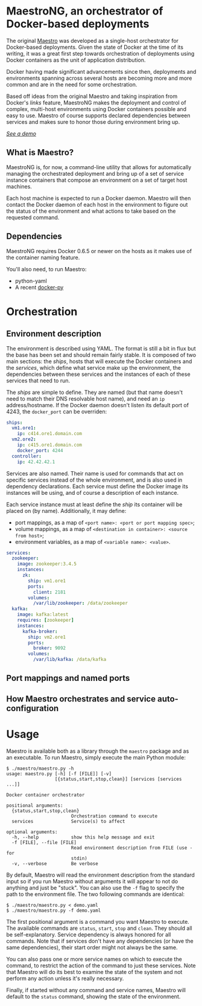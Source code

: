 MaestroNG, an orchestrator of Docker-based deployments
======================================================

The original [Maestro](http://github.com/toscanini/mastro) was developed
as a single-host orchestrator for Docker-based deployments. Given the
state of Docker at the time of its writing, it was a great first step
towards orchestration of deployments using Docker containers as the unit
of application distribution.

Docker having made significant advancements since then, deployments and
environments spanning across several hosts are becoming more and more
common and are in the need for some orchestration.

Based off ideas from the original Maestro and taking inspiration from
Docker's _links_ feature, MaestroNG makes the deployment and control of
complex, multi-host environments using Docker containers possible and
easy to use. Maestro of course supports declared dependencies between
services and makes sure to honor those during environment bring up.

*[See a demo](http://showterm.io/e20242d059958e09846ba)*

What is Maestro?
----------------

MaestroNG is, for now, a command-line utility that allows for
automatically managing the orchestrated deployment and bring up of a set
of service instance containers that compose an environment on a set of
target host machines.

Each host machine is expected to run a Docker daemon. Maestro will then
contact the Docker daemon of each host in the environment to figure out
the status of the environment and what actions to take based on the
requested command.

Dependencies
------------

MaestroNG requires Docker 0.6.5 or newer on the hosts as it makes use of
the container naming feature.

You'll also need, to run Maestro:

* python-yaml
* A recent [docker-py](http://github.com/dotcloud/docker-py)

Orchestration
=============

Environment description
-----------------------

The environment is described using YAML. The format is still a bit in
flux but the base has been set and should remain fairly stable. It is
composed of two main sections: the _ships_, hosts that will execute the
Docker containers and the _services_, which define what service make up
the environment, the dependencies between these services and the
instances of each of these services that need to run.

The _ships_ are simple to define. They are named (but that name doesn't
need to match their DNS resolvable host name), and need an `ip`
address/hostname. If the Docker daemon doesn't listen its default port
of 4243, the `docker_port` can be overriden:

```yaml
ships:
  vm1.ore1:
    ip: c414.ore1.domain.com
  vm2.ore2:
    ip: c415.ore1.domain.com
    docker_port: 4244
  controller:
    ip: 42.42.42.1
```

Services are also named. Their name is used for commands that act on
specific services instead of the whole environment, and is also used in
dependency declarations. Each service must define the Docker image its
instances will be using, and of course a description of each instance.

Each service instance must at least define the _ship_ its container will
be placed on (by name). Additionally, it may define:

  - port mappings, as a map of `<port name>: <port or port mapping spec>`;
  - volume mappings, as a map of `<destination in container>: <source from host>`;
  - environment variables, as a map of `<variable name>: <value>`.

```yaml
services:
  zookeeper:
    image: zookeeper:3.4.5
    instances:
      zk:
        ship: vm1.ore1
        ports:
          client: 2181
        volumes:
          /var/lib/zookeeper: /data/zookeeper
  kafka:
    image: kafka:latest
    requires: [zookeeper]
    instances:
      kafka-broker:
        ship: vm2.ore1
        ports:
          broker: 9092
        volumes:
          /var/lib/kafka: /data/kafka
``` 

Port mappings and named ports
-----------------------------

How Maestro orchestrates and service auto-configuration
-------------------------------------------------------

Usage
=====

Maestro is available both as a library through the `maestro` package and
as an executable. To run Maestro, simply execute the main Python module:

```
$ ./maestro/maestro.py -h
usage: maestro.py [-h] [-f [FILE]] [-v]
                  [{status,start,stop,clean}] [services [services ...]]

Docker container orchestrator

positional arguments:
  {status,start,stop,clean}
                        Orchestration command to execute
  services              Service(s) to affect

optional arguments:
  -h, --help            show this help message and exit
  -f [FILE], --file [FILE]
                        Read environment description from FILE (use -
for
                        stdin)
  -v, --verbose         Be verbose
```

By default, Maestro will read the environment description from the
standard input so if you run Maestro without arguments it will appear to
not do anything and just be "stuck". You can also use the `-f` flag to
specify the path to the environment file. The two following commands are
identical:

```
$ ./maestro/maestro.py < demo.yaml
$ ./maestro/maestro.py -f demo.yaml
```

The first positional argument is a command you want Maestro to execute.
The available commands are `status`, `start`, `stop` and `clean`. They
should all be self-explanatory. Service dependency is always honored for
all commands. Note that if services don't have any dependencies (or have
the same dependencies), their start order might not always be the same.

You can also pass one or more service names on which to execute the
command, to restrict the action of the command to just these services.
Note that Maestro will do its best to examine the state of the system
and not perform any action unless it's really necessary.

Finally, if started without any command and service names, Maestro will
default to the `status` command, showing the state of the environment.
